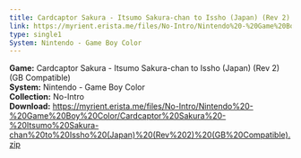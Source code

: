 ```yaml
---
title: Cardcaptor Sakura - Itsumo Sakura-chan to Issho (Japan) (Rev 2) (GB Compatible)
link: https://myrient.erista.me/files/No-Intro/Nintendo%20-%20Game%20Boy%20Color/Cardcaptor%20Sakura%20-%20Itsumo%20Sakura-chan%20to%20Issho%20(Japan)%20(Rev%202)%20(GB%20Compatible).zip
type: single1
System: Nintendo - Game Boy Color
---
```

<b>Game:</b> Cardcaptor Sakura - Itsumo Sakura-chan to Issho (Japan) (Rev 2) (GB Compatible)<br>
<b>System:</b> Nintendo - Game Boy Color<br>
<b>Collection:</b> No-Intro<br>
<b>Download:</b> https://myrient.erista.me/files/No-Intro/Nintendo%20-%20Game%20Boy%20Color/Cardcaptor%20Sakura%20-%20Itsumo%20Sakura-chan%20to%20Issho%20(Japan)%20(Rev%202)%20(GB%20Compatible).zip